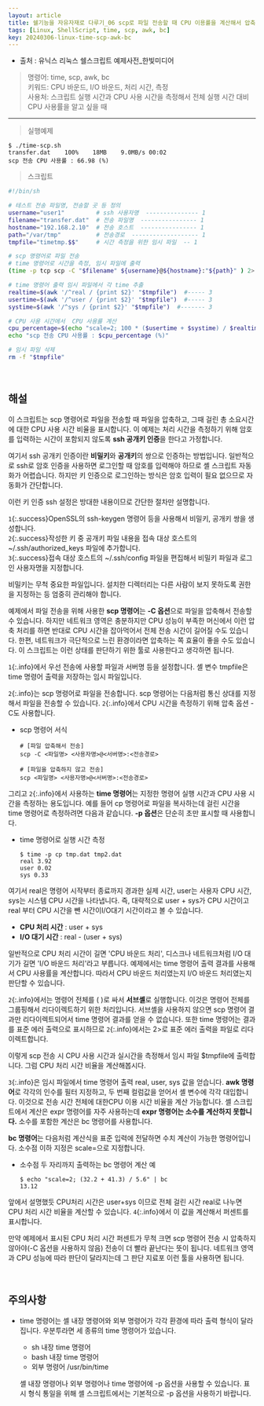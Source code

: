 ```yaml
---
layout: article
title: 쉘기능을 자유자재로 다루기_06 scp로 파일 전송할 때 CPU 이용률을 계산해서 압축 처리를 할 것인지 판단하기
tags: [Linux, ShellScript, time, scp, awk, bc]
key: 20240306-linux-time-scp-awk-bc
---
```


- 출처 : 유닉스 리눅스 쉘스크립트 예제사전_한빛미디어

> 명령어: time, scp, awk, bc  
> 키워드: CPU 바운드, I/O 바운드, 처리 시간, 측정  
> 사용처: 스크립트 실행 시간과 CPU 사용 시간을 측정해서 전체 실행 시간 대비 CPU 사용률을 알고 싶을 때

--- 

> 실행예제

```
$ ./time-scp.sh
transfer.dat	100%	18MB	9.0MB/s	00:02
scp 전송 CPU 사용률 : 66.98 (%)
```

> 스크립트

```bash
#!/bin/sh

# 테스트 전송 파일명, 전송할 곳 등 정의
username="user1"         # ssh 사용자명  --------------- 1
filename="transfer.dat"  # 전송 파일명  ---------------- 1
hostname="192.168.2.10"  # 전송 호스트  ---------------- 1
path="/var/tmp"          # 전송경로  ------------------- 1
tmpfile="timetmp.$$"     # 시간 측정을 위한 임시 파일  -- 1

# scp 명령어로 파일 전송
# time 명령어로 시간을 측정, 임시 파일에 출력
(time -p tcp scp -C "$filename" ${username}@${hostname}:"${path}" ) 2> "$tmpfile"  #--- 2

# time 명령어 출력 임시 파일에서 각 time 추출
realtime=$(awk '/^real / {print $2}' "$tmpfile")  #----- 3
usertime=$(awk '/^user / {print $2}' "$tmpfile")  #----- 3
systime=$(awk '/^sys / {print $2}' "$tmpfile")  #------- 3

# CPU 사용 시간에서  CPU 사용률 계산
cpu_percentage=$(echo "scale=2; 100 * ($usertime + $systime) / $realtime" | bc )  #--- 4
echo "scp 전송 CPU 사용률 : $cpu_percentage (%)"

# 임시 파일 삭제
rm -f "$tmpfile"
```

&nbsp;
&nbsp;

## **해설**

이 스크립트는 scp 명령어로 파일을 전송할 때 파일을 압축하고, 그때 걸린 총 소요시간에 대한 CPU 사용 시간 비율을 표시합니다. 이 예제는 처리 시간을 측정하기 위해 암호를 입력하는 시간이 포함되지 않도록 **ssh 공개키 인증**을 한다고 가정합니다.

여기서 ssh 공개키 인증이란 **비밀키**와 **공개키**의 쌍으로 인증하는 방법입니다. 일반적으로 ssh로 암호 인증을 사용하면 로그인할 때 암호를 입력해야 하므로 셸 스크립트 자동화가 어렵습니다. 하지만 키 인증으로 로그인하는 방식은 암호 입력이 필요 없으므로 자동화가 간단합니다.

이런 키 인증 ssh 설정은 방대한 내용이므로 간단한 절차만 설명합니다.

  `1`{:.success}OpenSSL의 ssh-keygen 명령어 등을 사용해서 비밀키, 공개키 쌍을 생성합니다.  
  `2`{:.success}작성한 키 중 공개키 파일 내용을 접속 대상 호스트의 ~/.ssh/authorized_keys 파일에 추가합니다.  
  `3`{:.success}접속 대상 호스트의 ~/.ssh/config 파일을 편집해서 비밀키 파일과 로그인 사용자명을 지정합니다.  

비밀키는 무척 중요한 파일입니다. 설치한 디렉터리는 다른 사람이 보지 못하도록 권한을 지정하는 등 엄중히 관리해야 합니다.

예제에서 파일 전송을 위해 사용한 **scp 명령어**는 **-C 옵션**으로 파일을 압축해서 전송할 수 있습니다. 하지만 네트워크 영역은 충분하지만 CPU 성능이 부족한 머신에서 이런 압축 처리를 하면 반대로 CPU 시간을 잡아먹어서 전체 전송 시간이 길어질 수도 있습니다. 한편, 네트워크가 극단적으로 느린 환경이라면 압축하는 쪽 효율이 좋을 수도 있습니다. 이 스크립트는 이런 상태를 판단하기 위한 툴로 사용한다고 생각하면 됩니다.

`1`{:.info}에서 우선 전송에 사용할 파일과 서버명 등을 설정합니다. 셸 변수 tmpfile은 time 명령어 출력을 저장하는 임시 파일입니다.

`2`{:.info}는 scp 명령어로 파일을 전송합니다. scp 명령어는 다음처럼 통신 상대를 지정해서 파일을 전송할 수 있습니다. `2`{:.info}에서 CPU 시간을 측정하기 위해 압축 옵션 -C도 사용합니다.

- scp 명령어 서식

  ```
  # [파일 압축해서 전송]
  scp -C <파일명> <사용자명>@<서버명>:<전송경로>

  # [파일을 압축하지 않고 전송]
  scp <파일명> <사용자명>@<서버명>:<전송경로>
  ```

그리고 `2`{:.info}에서 사용하는 **time 명령어**는 지정한 명령어 실행 시간과 CPU 사용 시간을 측정하는 용도입니다. 예를 들어 cp 명령어로 파일을 복사하는데 걸린 시간을 time 명령어로 측정하려면 다음과 같습니다. **-p 옵션**은 단순히 초만 표시할 때 사용합니다.

- time 명령어로 실행 시간 측정

  ```
  $ time -p cp tmp.dat tmp2.dat
  real 3.92
  user 0.02
  sys 0.33
  ```

여기서 real은 명령어 시작부터 종료까지 경과한 실제 시간, user는 사용자 CPU 시간, sys는 시스템 CPU 시간을 나타냅니다. 즉, 대략적으로 user + sys가 CPU 시간이고 real 부터 CPU 시간을 뺀 시간이I/O대기 시간이라고 볼 수 있습니다.

- **CPU 처리 시간** : user + sys
- **I/O 대기 시간** : real - (user + sys)

일반적으로 CPU 처리 시간이 길면 'CPU 바운드 처리', 디스크나 네트워크처럼 I/O 대기가 길면 'I/O 바운드 처리'라고 부릅니다. 예제에서는 time 명령어 출력 결과를 사용해서 CPU 사용률을 계산합니다. 따라서 CPU 바운드 처리였는지 I/O 바운드 처리였는지 판단할 수 있습니다.

`2`{:.info}에서는 명령어 전체를 ( )로 싸서 **서브셸**로 실행합니다. 이것은 명령어 전체를 그룹핑해서 리다이렉트하기 위한 처리입니다. 서브셸을 사용하지 않으면 scp 명령어 결과만 리다이렉트되어서 time 명령어 결과를 얻을 수 없습니다. 또한 time 명령어는 결과를 표준 에러 출력으로 표시하므로 `2`{:.info}에서는 2>로 표준 에러 출력을 파일로 리다이렉트합니다.

이렇게 scp 전송 시 CPU 사용 시간과 실시간을 측정해서 임시 파일 $tmpfile에 출력합니다. 그럼 CPU 처리 시간 비율을 계산해봅시다.

`3`{:.info}은 임시 파일에서 time 명령어 출력 real, user, sys 값을 얻습니다. **awk 명령어**로 각각의 인수를 필터 지정하고, 두 번째 컬럼값을 얻어서 셸 변수에 각각 대입합니다. 이것으로 전송 시간 전체에 대한CPU 이용 시간 비율을 계산 가능합니다. 셸 스크립트에서 계산은 expr 명령어를 자주 사용하는데 **expr 명령어는 소수를 계산하지 못합니다.** 소수를 포함한 계산은 bc 명령어를 사용합니다.

**bc 명령어**는 다음처럼 계산식을 표준 입력에 전달하면 수치 계산이 가능한 명령어입니다. 소수점 이하 지정은 scale=으로 지정합니다.

- 소수점 두 자리까지 출력하는 bc 명령어 계산 예

  ```
  $ echo "scale=2; (32.2 + 41.3) / 5.6" | bc
  13.12
  ```

앞에서 설명했듯 CPU처리 시간은 user+sys 이므로 전체 걸린 시간 real로 나누면 CPU 처리 시간 비율을 계산할 수 있습니다. `4`{:.info}에서 이 값을 계산해서 퍼센트를 표시합니다.

만약 예제에서 표시된 CPU 처리 시간 퍼센트가 무척 크면 scp 명령어 전송 시 압축하지 않아야(-C 옵션을 사용하지 않음) 전송이 더 빨라 끝난다는 뜻이 됩니다. 네트워크 영역과 CPU 성능에 따라 판단이 달라지는데 그 판단 지료포 이런 툴을 사용하면 됩니다.

&nbsp;
&nbsp;

## **주의사항**

- time 명령어는 셸 내장 명령어와 외부 명령어가 각각 환경에 따라 출력 형식이 달라집니다. 우분투라면 세 종류의 time 명령어가 있습니다.

  - sh 내장 time 명령어
  - bash 내장 time 명령어
  - 외부 명령어 /usr/bin/time

  셸 내장 명령어나 외부 명령어나 time 명령어에 -p 옵션을 사용할 수 있습니다. 표시 형식 통일을 위해 셸 스크립트에서는 기본적으로 -p 옵션을 사용하기 바랍니다.